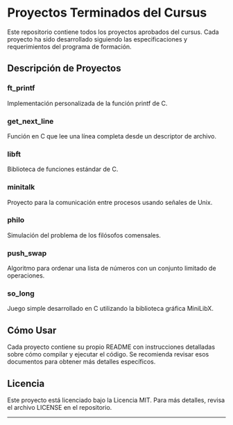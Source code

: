 # Proyectos Terminados del Cursus

Este repositorio contiene todos los proyectos aprobados del cursus. Cada proyecto ha sido desarrollado siguiendo las especificaciones y requerimientos del programa de formación.

## Descripción de Proyectos

### ft_printf
Implementación personalizada de la función printf de C.

### get_next_line
Función en C que lee una línea completa desde un descriptor de archivo.

### libft
Biblioteca de funciones estándar de C.

### minitalk
Proyecto para la comunicación entre procesos usando señales de Unix.

### philo
Simulación del problema de los filósofos comensales.

### push_swap
Algoritmo para ordenar una lista de números con un conjunto limitado de operaciones.

### so_long
Juego simple desarrollado en C utilizando la biblioteca gráfica MiniLibX.

## Cómo Usar

Cada proyecto contiene su propio README con instrucciones detalladas sobre cómo compilar y ejecutar el código. Se recomienda revisar esos documentos para obtener más detalles específicos.

## Licencia

Este proyecto está licenciado bajo la Licencia MIT. Para más detalles, revisa el archivo LICENSE en el repositorio.

---
